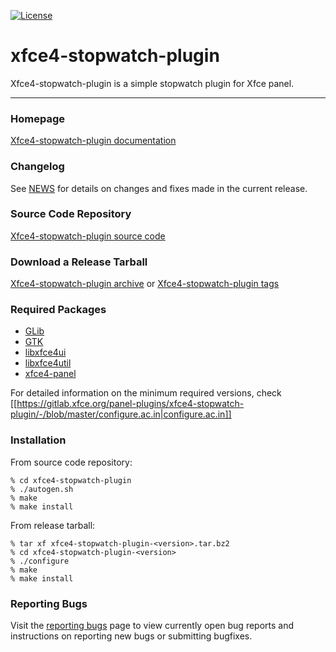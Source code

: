 [![License](https://img.shields.io/badge/License-GPL%20v2-blue.svg)](https://gitlab.xfce.org/panel-plugins/xfce4-stopwatch-plugin/-/blob/master/COPYING)

# xfce4-stopwatch-plugin

Xfce4-stopwatch-plugin is a simple stopwatch plugin for Xfce panel.

----

### Homepage

[Xfce4-stopwatch-plugin documentation](https://docs.xfce.org/panel-plugins/xfce4-stopwatch-plugin)

### Changelog

See [NEWS](https://gitlab.xfce.org/panel-plugins/xfce4-stopwatch-plugin/-/blob/master/NEWS) for details on changes and fixes made in the current release.

### Source Code Repository

[Xfce4-stopwatch-plugin source code](https://gitlab.xfce.org/panel-plugins/xfce4-stopwatch-plugin)

### Download a Release Tarball

[Xfce4-stopwatch-plugin archive](https://archive.xfce.org/src/panel-plugins/xfce4-stopwatch-plugin)
    or
[Xfce4-stopwatch-plugin tags](https://gitlab.xfce.org/panel-plugins/xfce4-stopwatch-plugin/-/tags)

### Required Packages

* [GLib](https://wiki.gnome.org/Projects/GLib)
* [GTK](https://www.gtk.org)
* [libxfce4ui](https://gitlab.xfce.org/xfce/libxfce4ui)
* [libxfce4util](https://gitlab.xfce.org/xfce/libxfce4util)
* [xfce4-panel](https://gitlab.xfce.org/xfce/xfce4-panel)

For detailed information on the minimum required versions, check [[https://gitlab.xfce.org/panel-plugins/xfce4-stopwatch-plugin/-/blob/master/configure.ac.in|configure.ac.in]]

### Installation

From source code repository: 

    % cd xfce4-stopwatch-plugin
    % ./autogen.sh
    % make
    % make install

From release tarball:

    % tar xf xfce4-stopwatch-plugin-<version>.tar.bz2
    % cd xfce4-stopwatch-plugin-<version>
    % ./configure
    % make
    % make install

### Reporting Bugs

Visit the [reporting bugs](https://docs.xfce.org/panel-plugins/xfce4-stopwatch-plugin/bugs) page to view currently open bug reports and instructions on reporting new bugs or submitting bugfixes.


